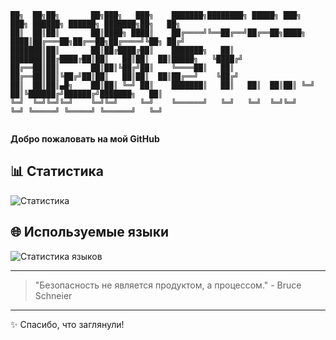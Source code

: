 ~~~
██╗  ██╗██╗       ██╗███╗   ███╗    ███████╗████████╗ █████╗ ███╗   ███╗ ██████╗ ██████╗ ███████╗██╗   ██╗
██║  ██║██║       ██║████╗ ████║    ██╔════╝╚══██╔══╝██╔══██╗████╗ ████║██╔═══██╗██╔══██╗██╔════╝╚██╗ ██╔╝
███████║██║       ██║██╔████╔██║    ███████╗   ██║   ███████║██╔████╔██║██║   ██║██║  ██║█████╗   ╚████╔╝ 
██╔══██║██║       ██║██║╚██╔╝██║    ╚════██║   ██║   ██╔══██║██║╚██╔╝██║██║   ██║██║  ██║██╔══╝    ╚██╔╝  
██║  ██║██║▄█╗    ██║██║ ╚═╝ ██║    ███████║   ██║   ██║  ██║██║ ╚═╝ ██║╚██████╔╝██████╔╝███████╗   ██║   
╚═╝  ╚═╝╚═╝╚═╝    ╚═╝╚═╝     ╚═╝    ╚══════╝   ╚═╝   ╚═╝  ╚═╝╚═╝     ╚═╝ ╚═════╝ ╚═════╝ ╚══════╝   ╚═╝   
                                                                                                          
~~~

**Добро пожаловать на мой GitHub**



## 📊 Статистика
![Статистика](https://github-readme-stats.vercel.app/api?username=Stamodey&show_icons=true&hide_title=true&count_private=true&theme=radical)

## 🌐 Используемые языки
![Статистика языков](https://github-readme-stats.vercel.app/api/top-langs/?username=Stamodey&layout=compact&theme=radical)

---

> "Безопасность не является продуктом, а процессом." - Bruce Schneier

---

✨ Спасибо, что заглянули!
